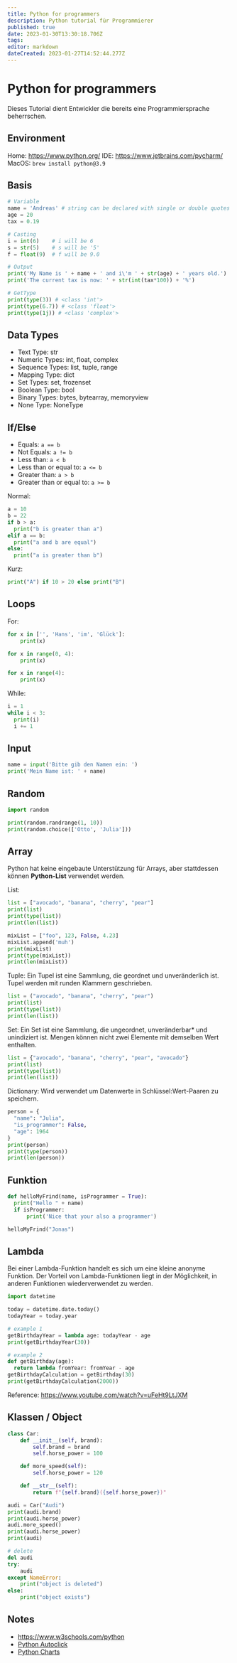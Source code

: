 ```yaml
---
title: Python for programmers
description: Python tutorial für Programmierer
published: true
date: 2023-01-30T13:30:18.706Z
tags: 
editor: markdown
dateCreated: 2023-01-27T14:52:44.277Z
---
```


# Python for programmers

Dieses Tutorial dient Entwickler die bereits eine Programmiersprache beherrschen.

## Environment

Home: https://www.python.org/
IDE: https://www.jetbrains.com/pycharm/
MacOS: `brew install python@3.9`


## Basis
```python
# Variable
name = 'Andreas' # string can be declared with single or double quotes
age = 20
tax = 0.19

# Casting
i = int(6)    # i will be 6
s = str(5)    # s will be '5'
f = float(9)  # f will be 9.0

# Output
print('My Name is ' + name + ' and i\'m ' + str(age) + ' years old.')
print('The current tax is now: ' + str(int(tax*100)) + '%')

# GetType
print(type(3)) # <class 'int'>
print(type(6.7)) # <class 'float'>
print(type(1j)) # <class 'complex'>
```

## Data Types
* Text Type:	str
* Numeric Types:	int, float, complex
* Sequence Types:	list, tuple, range
* Mapping Type:	dict
* Set Types:	set, frozenset
* Boolean Type:	bool
* Binary Types:	bytes, bytearray, memoryview
* None Type:	NoneType

## If/Else

* Equals: `a == b`
* Not Equals: `a != b`
* Less than: `a < b`
* Less than or equal to: `a <= b`
* Greater than: `a > b`
* Greater than or equal to: `a >= b`

Normal:
```python
a = 10
b = 22
if b > a:
  print("b is greater than a")
elif a == b:
  print("a and b are equal")
else:
  print("a is greater than b")
```

Kurz:
```python
print("A") if 10 > 20 else print("B")
```

## Loops
For:
```python
for x in ['', 'Hans', 'im', 'Glück']:
    print(x)

for x in range(0, 4):
    print(x)

for x in range(4):
    print(x)
```

While:
```python
i = 1
while i < 3:
  print(i)
  i += 1
```

## Input     
```python
name = input('Bitte gib den Namen ein: ')
print('Mein Name ist: ' + name)
```

## Random
```python
import random

print(random.randrange(1, 10))
print(random.choice(['Otto', 'Julia']))
```

## Array
Python hat keine eingebaute Unterstützung für Arrays, aber stattdessen können **Python-List** verwendet werden.

List:
```python
list = ["avocado", "banana", "cherry", "pear"]
print(list)
print(type(list))
print(len(list))

mixList = ["foo", 123, False, 4.23]
mixList.append('muh')
print(mixList)
print(type(mixList))
print(len(mixList))
```

Tuple:
Ein Tupel ist eine Sammlung, die geordnet und unveränderlich ist.
Tupel werden mit runden Klammern geschrieben.
```python
list = ("avocado", "banana", "cherry", "pear")
print(list)
print(type(list))
print(len(list))
```

Set:
Ein Set ist eine Sammlung, die ungeordnet, unveränderbar* und unindiziert ist.
Mengen können nicht zwei Elemente mit demselben Wert enthalten.
```python
list = {"avocado", "banana", "cherry", "pear", "avocado"}
print(list)
print(type(list))
print(len(list))
```

Dictionary:
Wird verwendet um Datenwerte in Schlüssel:Wert-Paaren zu speichern.
```python
person = {
  "name": "Julia",
  "is_programmer": False,
  "age": 1964
}
print(person)
print(type(person))
print(len(person))
```

## Funktion
```python
def helloMyFrind(name, isProgrammer = True):
  print("Hello " + name)
  if isProgrammer:
      print('Nice that your also a programmer')

helloMyFrind("Jonas")
```

## Lambda
Bei einer Lambda-Funktion handelt es sich um eine kleine anonyme Funktion. Der Vorteil von Lambda-Funktionen liegt in der Möglichkeit, in anderen Funktionen wiederverwendet zu werden.
```python
import datetime

today = datetime.date.today()
todayYear = today.year

# example 1
getBirthdayYear = lambda age: todayYear - age
print(getBirthdayYear(30))

# example 2
def getBirthday(age):
  return lambda fromYear: fromYear - age
getBirthdayCalculation = getBirthday(30)
print(getBirthdayCalculation(2000))
```

Reference: https://www.youtube.com/watch?v=uFeHt9LtJXM


## Klassen / Object
```python
class Car:
    def __init__(self, brand):
        self.brand = brand
        self.horse_power = 100

    def more_speed(self):
        self.horse_power = 120

    def __str__(self):
        return f"{self.brand}({self.horse_power})"

audi = Car("Audi")
print(audi.brand)
print(audi.horse_power)
audi.more_speed()
print(audi.horse_power)
print(audi)

# delete
del audi
try:
    audi
except NameError:
    print("object is deleted")
else:
    print("object exists")
```


## Notes

* https://www.w3schools.com/python
* [Python Autoclick](/python-autoclick)
* [Python Charts](/python-charts)